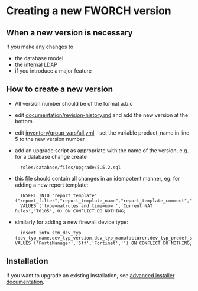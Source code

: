 # Creating a new FWORCH version

## When a new version is necessary
if you make any changes to
- the database model
- the internal LDAP
- if you introduce a major feature

## How to create a new version
- All version number should be of the format a.b.c
- edit [documentation/revision-history.md](documentation/revision-history.md) and add the new version at the bottom
- edit [inventory/group_vars/all.yml](inventory/group_vars/all.yml) - set the variable product_name in line 5 to the new version number
- add an upgrade script as appropriate with the name of the version, e.g.  for a database change create

        roles/database/files/upgrade/5.5.2.sql
- this file should contain all changes in an idempotent manner, eg. for adding a new report template:

        INSERT INTO "report_template" ("report_filter","report_template_name","report_template_comment","report_template_owner") 
        VALUES ('type=natrules and time=now ','Current NAT Rules','T0105', 0) ON CONFLICT DO NOTHING;

- similarly for adding a new firewall device type:

        insert into stm_dev_typ (dev_typ_name,dev_typ_version,dev_typ_manufacturer,dev_typ_predef_svc) VALUES ('FortiManager','5ff','Fortinet','') ON CONFLICT DO NOTHING;

## Installation

If you want to upgrade an existing installation, see [advanced installer documentation](documentation/installer/install-advanced.md).
